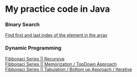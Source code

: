 # My practice code in Java

### Binary Search
[Find first and last index of the element in the array](https://github.com/tanuj1290/my-java-codes/blob/main/irstAndLastIndexBinarySearch.java)<br/>

### Dynamic Programming

[Fibbonaci Series || Recursive](https://github.com/tanuj1290/my-java-codes/blob/main/fibonaciRecursive.java)<br />
[Fibbonaci Series || Memorization / TopDown Approach](https://github.com/tanuj1290/my-java-codes/blob/main/fibonaciDPMemorization.java)<br />
[Fibbonaci Series || Tabulation / Bottom up Approach / Iterative](https://github.com/tanuj1290/my-java-codes/blob/main/fibonaciDPTabulation.java)<br />
